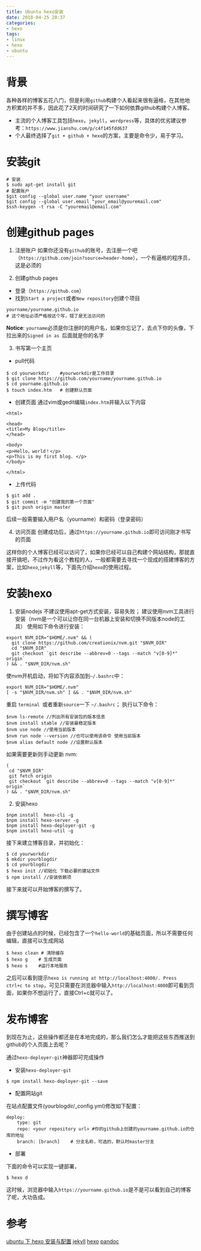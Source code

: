 ```yaml
---
title: Ubuntu hexo安装
date: 2018-04-25 20:37
categories:
- hexo
tags:
- linux
- hexo
- ubuntu
---
```


# 背景
各种各样的博客五花八门，但是利用`github`构建个人看起来很有逼格，在其他地方积累的并不多，因此花了2天的时间研究了一下如何依靠github构建个人博客。
- 主流的个人博客工具包括`hexo`，`jekyll`，`wordpress`等，具体的优劣建议参考：`https://www.jianshu.com/p/c4f145fdd637`
- 个人最终选择了`git + github + hexo`的方案，主要是命令少，易于学习。

# 安装git
```
# 安装
$ sudo apt-get install git
# 配置账户
$git config --global user.name "your username" 
$git config --global user.email "your_email@youremail.com"
$ssh-keygen -t rsa -C "youremail@email.com"
```

# 创建github pages
1. 注册账户
如果你还没有`github`的账号，去注册一个吧（`https://github.com/join?source=header-home`），一个有逼格的程序员，这是必须的

2. 创建github pages
- 登录（`https://github.com`）
- 找到`Start a project`或者`New repository`创建个项目
```
yourname/yourname.github.io	
# 这个地址必须严格按这个写，错了是无法访问的
```
**Notice**: `yourname`必须是你注册时的用户名，如果你忘记了，去点下你的头像，下拉出来的`Signed in as `后面就是你的名字

3. 书写第一个主页
- pull代码
```
$ cd yourworkdir 	#yourworkdir是工作目录
$ git clone https://github.com/yourname/yourname.github.io
$ cd yourname.github.io
$ touch index.htm	# 创建默认页面
```
- 创建页面
通过vim或gedit编辑`index.htm`并输入以下内容
```
<html>

<head>
<title>My Blog</title>
</head>

<body>
<p>Hello，world！</p>
<p>This is my first blog. </p>
</body>

</html>
```
- 上传代码
```
$ git add .
$ git commit -m "创建我的第一个页面"
$ git push origin master
```
后续一般需要输入用户名（yourname）和密码（登录密码）

4. 访问页面
创建成功后，通过`https://yourname.github.io`即可访问刚才书写的页面

这样你的个人博客已经可以访问了，如果你已经可以自己构建个网站结构，那就直接开搞吧，不过作为看这个教程的人，一般都需要去寻找一个现成的搭建博客的方案，比如`hexo`,`jekyll`等，下面先介绍`hexo`的使用过程。

# 安装hexo
1.  安装nodejs
不建议使用apt-get方式安装，容易失败；
建议使用nvm工具进行安装（nvm是一个可以让你在同一台机器上安装和切换不同版本node的工具）
使用如下命令进行安装：
```
export NVM_DIR="$HOME/.nvm" && (
  git clone https://github.com/creationix/nvm.git "$NVM_DIR"
  cd "$NVM_DIR"
  git checkout `git describe --abbrev=0 --tags --match "v[0-9]*" origin`
) && . "$NVM_DIR/nvm.sh"
```
使nvm开机启动，将如下内容添加到`~/.bashrc`中：
```
export NVM_DIR="$HOME/.nvm"
[ -s "$NVM_DIR/nvm.sh" ] && . "$NVM_DIR/nvm.sh"
```
重启 `terminal `或者重新` source `一下 `~/.bashrc`；
执行以下命令：
```
$nvm ls-remote //列出所有安装包的版本信息
$nvm install stable //安装最稳定版本
$nvm use node //使用当前版本
$nvm run node --version //也可以使用该命令 使用当前版本
$nvm alias default node //设置默认版本
```
如果需要更新则手动更新 nvm:
```
(
 cd "$NVM_DIR"
 git fetch origin
 git checkout `git describe --abbrev=0 --tags --match "v[0-9]*" origin`
) && . "$NVM_DIR/nvm.sh"
```
2. 安装hexo
```
$npm install  hexo-cli -g
$npm install hexo-server -g
$npm install hexo-deployer-git -g
$npm install hexo-util -g
```
接下来建立博客目录，并初始化：
```
$ cd yourworkdir
$ mkdir yourblogdir
$ cd yourblogdir
$ hexo init //初始化 下载必要的建站文件
$ npm install //安装依赖项
```

接下来就可以开始博客的撰写了。

# 撰写博客

由于创建站点的时候，已经包含了一个`hello-world`的基础页面，所以不需要任何编辑，直接可以生成网站

```
$ hexo clean # 清除缓存
$ hexo g	# 生成页面
$ hexo s	#运行本地服务
```

之后可以看到提示`hexo is running at http://localhost:4000/. Press ctrl+c to stop`，可见只需要在浏览器中输入`http://localhost:4000`即可看到页面，如果你不想运行了，直接Ctrl+c就可以了。

# 发布博客

到现在为止，这些操作都还是在本地完成的，那么我们怎么才能把这些东西推送到github的个人页面上去呢？

通过`hexo-deployer-git`神器即可完成操作

- 安装`hexo-deployer-git`

```
$ npm install hexo-deployer-git --save
```

- 配置网站git

在站点配置文件(yourblogdir/_config.yml)修改如下配置：

```
deploy:
	type: git
	repo: <your repository url> #你的github上创建的yourname.github.io的仓库的地址
	branch: [branch]	# 分支名称，可选的，默认时master分支 
```

- 部署

下面的命令可以实现一键部署，

```
$ hexo d
```

这时候，浏览器中输入`https://yourname.github.io`是不是可以看到自己的博客了呢，大功告成。

# 参考
[ubuntu 下 hexo 安装与配置](http://stevenshi.me/2017/05/23/ubuntu-hexo/)
[jekyll](https://jekyllrb.com/)
[hexo](https://hexo.io/zh-cn)
[pandoc](https://pandoc.org/)


























